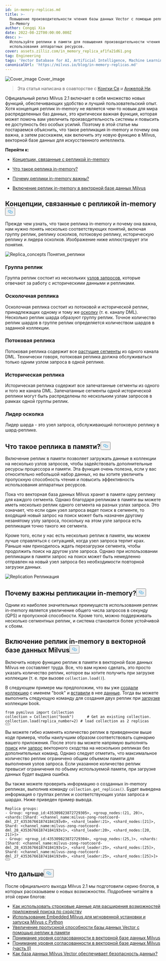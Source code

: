 ```yaml
---
id: in-memory-replicas.md
title: >-
  Повышение производительности чтения базы данных Vector с помощью реплик
  In-Memory
author: Congqi Xia
date: 2022-08-22T00:00:00.000Z
desc: >-
  Используйте реплики в памяти для повышения производительности чтения и
  использования аппаратных ресурсов.
cover: assets.zilliz.com/in_memory_replica_af1fa21d61.png
tag: Engineering
tags: 'Vector Database for AI, Artificial Intelligence, Machine Learning'
canonicalUrl: 'https://milvus.io/blog/in-memory-replicas.md'
---
```

<p>
  
   <span class="img-wrapper"> <img translate="no" src="https://assets.zilliz.com/in_memory_replica_af1fa21d61.png" alt="Cover_image" class="doc-image" id="cover_image" />
   </span> <span class="img-wrapper"> <span>Cover_image</span> </span></p>
<blockquote>
<p>Эта статья написана в соавторстве с <a href="https://github.com/congqixia">Конгки Ся</a> и <a href="https://www.linkedin.com/in/yiyun-n-2aa713163/">Анжелой Ни</a>.</p>
</blockquote>
<p>Официальный релиз Milvus 2.1 включает в себя множество новых функций, обеспечивающих удобство и лучший пользовательский опыт. Хотя концепция реплик in-memory не является чем-то новым для мира распределенных баз данных, это критически важная функция, которая может помочь вам увеличить производительность системы и повысить ее доступность без особых усилий. Поэтому в этой статье мы постараемся объяснить, что такое репликация in-memory и почему она важна, а затем расскажем, как включить эту новую функцию в Milvus, векторной базе данных для искусственного интеллекта.</p>
<p><strong>Перейти к:</strong></p>
<ul>
<li><p><a href="#Concepts-related-to-in-memory-replica">Концепции, связанные с репликой in-memory</a></p></li>
<li><p><a href="#What-is-in-memory-replica">Что такое реплика in-memory?</a></p></li>
<li><p><a href="#Why-are-in-memory-replicas-important">Почему реплики in-memory важны?</a></p></li>
<li><p><a href="#Enable-in-memory-replicas-in-the-Milvus-vector-database">Включение реплик in-memory в векторной базе данных Milvus</a></p></li>
</ul>
<h2 id="Concepts-related-to-in-memory-replica" class="common-anchor-header">Концепции, связанные с репликой in-memory<button data-href="#Concepts-related-to-in-memory-replica" class="anchor-icon" translate="no">
      <svg translate="no"
        aria-hidden="true"
        focusable="false"
        height="20"
        version="1.1"
        viewBox="0 0 16 16"
        width="16"
      >
        <path
          fill="#0092E4"
          fill-rule="evenodd"
          d="M4 9h1v1H4c-1.5 0-3-1.69-3-3.5S2.55 3 4 3h4c1.45 0 3 1.69 3 3.5 0 1.41-.91 2.72-2 3.25V8.59c.58-.45 1-1.27 1-2.09C10 5.22 8.98 4 8 4H4c-.98 0-2 1.22-2 2.5S3 9 4 9zm9-3h-1v1h1c1 0 2 1.22 2 2.5S13.98 12 13 12H9c-.98 0-2-1.22-2-2.5 0-.83.42-1.64 1-2.09V6.25c-1.09.53-2 1.84-2 3.25C6 11.31 7.55 13 9 13h4c1.45 0 3-1.69 3-3.5S14.5 6 13 6z"
        ></path>
      </svg>
    </button></h2><p>Прежде чем узнать, что такое реплика in-memory и почему она важна, нам нужно понять несколько соответствующих понятий, включая группу реплик, реплику осколков, потоковую реплику, историческую реплику и лидера осколков. Изображение ниже иллюстрирует эти понятия.</p>
<p>
  
   <span class="img-wrapper"> <img translate="no" src="https://assets.zilliz.com/diagram_1_525afc706a.jpg" alt="Replica_concepts" class="doc-image" id="replica_concepts" />
   </span> <span class="img-wrapper"> <span>Понятия_реплики</span> </span></p>
<h3 id="Replica-group" class="common-anchor-header">Группа реплик</h3><p>Группа реплик состоит из нескольких <a href="https://milvus.io/docs/v2.1.x/four_layers.md#Query-node">узлов запросов</a>, которые отвечают за работу с историческими данными и репликами.</p>
<h3 id="Shard-replica" class="common-anchor-header">Осколочная реплика</h3><p>Осколочная реплика состоит из потоковой и исторической реплик, принадлежащих одному и тому же <a href="https://milvus.io/blog/deep-dive-1-milvus-architecture-overview.md#Shard">осколку</a> (т. е. каналу DML). Несколько реплик шарда образуют группу реплик. Точное количество реплик шардов в группе реплик определяется количеством шардов в заданной коллекции.</p>
<h3 id="Streaming-replica" class="common-anchor-header">Потоковая реплика</h3><p>Потоковая реплика содержит все <a href="https://milvus.io/docs/v2.1.x/glossary.md#Segment">растущие сегменты</a> из одного канала DML. Технически говоря, потоковая реплика должна обслуживаться только одним узлом запроса в одной реплике.</p>
<h3 id="Historical-replica" class="common-anchor-header">Историческая реплика</h3><p>Историческая реплика содержит все запечатанные сегменты из одного и того же канала DML. Запечатанные сегменты одной исторической реплики могут быть распределены по нескольким узлам запросов в рамках одной группы реплик.</p>
<h3 id="Shard-leader" class="common-anchor-header">Лидер осколка</h3><p>Лидер шарда - это узел запроса, обслуживающий потоковую реплику в шард-реплике.</p>
<h2 id="What-is-in-memory-replica" class="common-anchor-header">Что такое реплика в памяти?<button data-href="#What-is-in-memory-replica" class="anchor-icon" translate="no">
      <svg translate="no"
        aria-hidden="true"
        focusable="false"
        height="20"
        version="1.1"
        viewBox="0 0 16 16"
        width="16"
      >
        <path
          fill="#0092E4"
          fill-rule="evenodd"
          d="M4 9h1v1H4c-1.5 0-3-1.69-3-3.5S2.55 3 4 3h4c1.45 0 3 1.69 3 3.5 0 1.41-.91 2.72-2 3.25V8.59c.58-.45 1-1.27 1-2.09C10 5.22 8.98 4 8 4H4c-.98 0-2 1.22-2 2.5S3 9 4 9zm9-3h-1v1h1c1 0 2 1.22 2 2.5S13.98 12 13 12H9c-.98 0-2-1.22-2-2.5 0-.83.42-1.64 1-2.09V6.25c-1.09.53-2 1.84-2 3.25C6 11.31 7.55 13 9 13h4c1.45 0 3-1.69 3-3.5S14.5 6 13 6z"
        ></path>
      </svg>
    </button></h2><p>Включение реплик в памяти позволяет загружать данные в коллекции на несколько узлов запросов, чтобы задействовать дополнительные ресурсы процессора и памяти. Эта функция очень полезна, если у вас относительно небольшой набор данных, но вы хотите увеличить пропускную способность чтения и повысить эффективность использования аппаратных ресурсов.</p>
<p>Пока что векторная база данных Milvus хранит в памяти одну реплику для каждого сегмента. Однако благодаря репликам в памяти вы можете иметь несколько реплик одного сегмента на разных узлах запроса. Это означает, что если один узел запроса ведет поиск в сегменте, то входящий новый запрос на поиск может быть назначен другому незанятому узлу запроса, поскольку на этом узле запроса есть репликация точно такого же сегмента.</p>
<p>Кроме того, если у нас есть несколько реплик в памяти, мы можем лучше справляться с ситуацией, когда узел запроса терпит крах. Раньше нам приходилось ждать перезагрузки сегмента, чтобы продолжить поиск на другом узле запроса. Однако при использовании репликации в памяти запрос на поиск может быть немедленно отправлен на новый узел запроса без необходимости повторной загрузки данных.</p>
<p>
  
   <span class="img-wrapper"> <img translate="no" src="https://assets.zilliz.com/replication_3_1_2c25513cb9.jpg" alt="Replication" class="doc-image" id="replication" />
   </span> <span class="img-wrapper"> <span>Репликация</span> </span></p>
<h2 id="Why-are-in-memory-replicas-important" class="common-anchor-header">Почему важны репликации in-memory?<button data-href="#Why-are-in-memory-replicas-important" class="anchor-icon" translate="no">
      <svg translate="no"
        aria-hidden="true"
        focusable="false"
        height="20"
        version="1.1"
        viewBox="0 0 16 16"
        width="16"
      >
        <path
          fill="#0092E4"
          fill-rule="evenodd"
          d="M4 9h1v1H4c-1.5 0-3-1.69-3-3.5S2.55 3 4 3h4c1.45 0 3 1.69 3 3.5 0 1.41-.91 2.72-2 3.25V8.59c.58-.45 1-1.27 1-2.09C10 5.22 8.98 4 8 4H4c-.98 0-2 1.22-2 2.5S3 9 4 9zm9-3h-1v1h1c1 0 2 1.22 2 2.5S13.98 12 13 12H9c-.98 0-2-1.22-2-2.5 0-.83.42-1.64 1-2.09V6.25c-1.09.53-2 1.84-2 3.25C6 11.31 7.55 13 9 13h4c1.45 0 3-1.69 3-3.5S14.5 6 13 6z"
        ></path>
      </svg>
    </button></h2><p>Одним из наиболее значительных преимуществ использования реплик in-memory является увеличение общего числа запросов в секунду (QPS) и пропускной способности. Кроме того, можно поддерживать несколько сегментных реплик, и система становится более устойчивой к сбоям.</p>
<h2 id="Enable-in-memory-replicas-in-the-Milvus-vector-database" class="common-anchor-header">Включение реплик in-memory в векторной базе данных Milvus<button data-href="#Enable-in-memory-replicas-in-the-Milvus-vector-database" class="anchor-icon" translate="no">
      <svg translate="no"
        aria-hidden="true"
        focusable="false"
        height="20"
        version="1.1"
        viewBox="0 0 16 16"
        width="16"
      >
        <path
          fill="#0092E4"
          fill-rule="evenodd"
          d="M4 9h1v1H4c-1.5 0-3-1.69-3-3.5S2.55 3 4 3h4c1.45 0 3 1.69 3 3.5 0 1.41-.91 2.72-2 3.25V8.59c.58-.45 1-1.27 1-2.09C10 5.22 8.98 4 8 4H4c-.98 0-2 1.22-2 2.5S3 9 4 9zm9-3h-1v1h1c1 0 2 1.22 2 2.5S13.98 12 13 12H9c-.98 0-2-1.22-2-2.5 0-.83.42-1.64 1-2.09V6.25c-1.09.53-2 1.84-2 3.25C6 11.31 7.55 13 9 13h4c1.45 0 3-1.69 3-3.5S14.5 6 13 6z"
        ></path>
      </svg>
    </button></h2><p>Включить новую функцию реплик в памяти в векторной базе данных Milvus не составляет труда. Все, что вам нужно сделать, это просто указать количество реплик, которое вы хотите получить при загрузке коллекции (т. е. при вызове <code translate="no">collection.load()</code>).</p>
<p>В следующем примере мы предположим, что вы уже <a href="https://milvus.io/docs/v2.1.x/create_collection.md">создали коллекцию</a> с именем "book" и <a href="https://milvus.io/docs/v2.1.x/insert_data.md">вставили</a> в нее <a href="https://milvus.io/docs/v2.1.x/insert_data.md">данные</a>. Тогда вы можете выполнить следующую команду для создания двух реплик при <a href="https://milvus.io/docs/v2.1.x/load_collection.md">загрузке</a> коллекции book.</p>
<pre><code translate="no"><span class="hljs-keyword">from</span> pymilvus <span class="hljs-keyword">import</span> Collection
collection = Collection(<span class="hljs-string">&quot;book&quot;</span>)      <span class="hljs-comment"># Get an existing collection.</span>
collection.load(replica_number=<span class="hljs-number">2</span>) <span class="hljs-comment"># load collection as 2 replicas</span>
<button class="copy-code-btn"></button></code></pre>
<p>Вы можете гибко изменять количество реплик в приведенном выше коде примера, чтобы наилучшим образом соответствовать сценарию вашего приложения. После этого вы можете напрямую выполнять <a href="https://milvus.io/docs/v2.1.x/search.md">поиск</a> или <a href="https://milvus.io/docs/v2.1.x/query.md">запрос</a> векторного сходства на нескольких репликах без дополнительных команд. Однако следует отметить, что максимальное количество реплик ограничено общим объемом памяти для выполнения узлов запроса. Если указанное количество реплик превысит ограничения по объему используемой памяти, при загрузке данных будет выдана ошибка.</p>
<p>Вы также можете проверить информацию о созданных in-memory репликах, выполнив команду <code translate="no">collection.get_replicas()</code>. Будет выведена информация о группах реплик и соответствующих узлах запроса и шардах. Ниже приведен пример вывода.</p>
<pre><code translate="no">Replica <span class="hljs-built_in">groups</span>:
- Group: &lt;group_id:435309823872729305&gt;, &lt;group_nodes:(21, 20)&gt;, &lt;shards:[Shard: &lt;channel_name:milvus-zong-rootcoord-dml_27_435367661874184193v0&gt;, &lt;shard_leader:21&gt;, &lt;shard_nodes:[21]&gt;, Shard: &lt;channel_name:milvus-zong-rootcoord-dml_28_435367661874184193v1&gt;, &lt;shard_leader:20&gt;, &lt;shard_nodes:[20, 21]&gt;]&gt;
- Group: &lt;group_id:435309823872729304&gt;, &lt;group_nodes:(25,)&gt;, &lt;shards:[Shard: &lt;channel_name:milvus-zong-rootcoord-dml_28_435367661874184193v1&gt;, &lt;shard_leader:25&gt;, &lt;shard_nodes:[25]&gt;, Shard: &lt;channel_name:milvus-zong-rootcoord-dml_27_435367661874184193v0&gt;, &lt;shard_leader:25&gt;, &lt;shard_nodes:[25]&gt;]&gt;
<button class="copy-code-btn"></button></code></pre>
<h2 id="Whats-next" class="common-anchor-header">Что дальше<button data-href="#Whats-next" class="anchor-icon" translate="no">
      <svg translate="no"
        aria-hidden="true"
        focusable="false"
        height="20"
        version="1.1"
        viewBox="0 0 16 16"
        width="16"
      >
        <path
          fill="#0092E4"
          fill-rule="evenodd"
          d="M4 9h1v1H4c-1.5 0-3-1.69-3-3.5S2.55 3 4 3h4c1.45 0 3 1.69 3 3.5 0 1.41-.91 2.72-2 3.25V8.59c.58-.45 1-1.27 1-2.09C10 5.22 8.98 4 8 4H4c-.98 0-2 1.22-2 2.5S3 9 4 9zm9-3h-1v1h1c1 0 2 1.22 2 2.5S13.98 12 13 12H9c-.98 0-2-1.22-2-2.5 0-.83.42-1.64 1-2.09V6.25c-1.09.53-2 1.84-2 3.25C6 11.31 7.55 13 9 13h4c1.45 0 3-1.69 3-3.5S14.5 6 13 6z"
        ></path>
      </svg>
    </button></h2><p>После официального выхода Milvus 2.1 мы подготовили серию блогов, в которых рассказываем о новых возможностях. Подробнее читайте в этой серии блогов:</p>
<ul>
<li><a href="https://milvus.io/blog/2022-08-08-How-to-use-string-data-to-empower-your-similarity-search-applications.md">Как использовать строковые данные для расширения возможностей приложений поиска по сходству</a></li>
<li><a href="https://milvus.io/blog/embedded-milvus.md">Использование Embedded Milvus для мгновенной установки и запуска Milvus с Python</a></li>
<li><a href="https://milvus.io/blog/in-memory-replicas.md">Увеличение пропускной способности базы данных Vector с помощью реплик в памяти</a></li>
<li><a href="https://milvus.io/blog/understanding-consistency-levels-in-the-milvus-vector-database.md">Понимание уровня согласованности в векторной базе данных Milvus</a></li>
<li><a href="https://milvus.io/blog/understanding-consistency-levels-in-the-milvus-vector-database-2.md">Понимание уровня согласованности в векторной базе данных Milvus (часть II)</a></li>
<li><a href="https://milvus.io/blog/data-security.md">Как база данных Milvus Vector обеспечивает безопасность данных?</a></li>
</ul>
